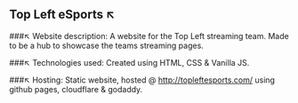 ## Top Left eSports ↖️

###↖️ Website description:
A website for the Top Left streaming team.
Made to be a hub to showcase the teams streaming pages.

###↖️ Technologies used:
Created using HTML, CSS & Vanilla JS.

###↖️ Hosting:
Static website, hosted @ http://topleftesports.com/ using github pages, cloudflare & godaddy.
